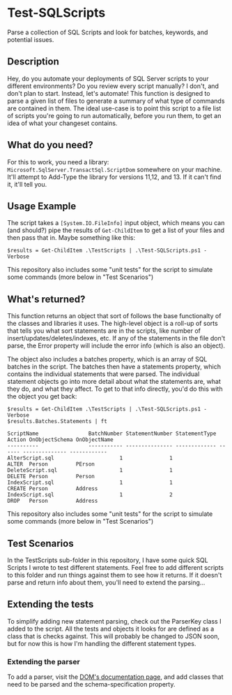 # Test-SQLScripts
Parse a collection of SQL Scripts and look for batches, keywords, and potential issues.

## Description
Hey, do you automate your deployments of SQL Server scripts to your different environments? Do you review every script manually? I don't, and don't plan to start. Instead, let's automate! This function is designed to parse a given list of files to generate a summary of what type of commands are contained in them. The ideal use-case is to point this script to a file list of scripts you're going to run automatically, before you run them, to get an idea of what your changeset contains.

## What do you need?
For this to work, you need a library: `Microsoft.SqlServer.TransactSql.ScriptDom` somewhere on your machine. It'll attempt to Add-Type the library for versions 11,12, and 13. If it can't find it, it'll tell you.

## Usage Example
The script takes a `[System.IO.FileInfo]` input object, which means you can (and should?) pipe the results of `Get-ChildItem` to get a list of your files and then pass that in. Maybe something like this:

`$results = Get-ChildItem .\TestScripts | .\Test-SQLScripts.ps1 -Verbose`

This repository also includes some "unit tests" for the script to simulate some commands (more below in "Test Scenarios")

## What's returned?
This function returns an object that sort of follows the base functionalty of the classes and libraries it uses. The high-level object is a roll-up of sorts that tells you what sort statements are in the scripts, like number of insert/updates/deletes/indexes, etc. If any of the statements in the file don't parse, the Error property will include the error info (which is also an object).

The object also includes a batches property, which is an array of SQL batches in the script. The batches then have a statements property, which contains the individual statements that were parsed. The individual statement objects go into more detail about what the statements are, what they do, and what they affect. To get to that info directly, you'd do this with the object you get back:

```
$results = Get-ChildItem .\TestScripts | .\Test-SQLScripts.ps1 -Verbose
$results.Batches.Statements | ft

ScriptName                BatchNumber StatementNumber StatementType Action OnObjectSchema OnObjectName
----------                ----------- --------------- ------------- ------ -------------- ------------
AlterScript.sql                     1               1               ALTER  Person         PErson
DeleteScript.sql                    1               1               DELETE Person         Person
IndexScript.sql                     1               1               CREATE Person         Address
IndexScript.sql                     1               2               DROP   Person         Address
```
This repository also includes some "unit tests" for the script to simulate some commands (more below in "Test Scenarios")

## Test Scenarios
In the TestScripts sub-folder in this repository, I have some quick SQL Scripts I wrote to test different statements. Feel free to add different scripts to this folder and run things against them to see how it returns. If it doesn't parse and return info about them, you'll need to extend the parsing...

## Extending the tests
To simplify adding new statement parsing, check out the ParserKey class I added to the script. All the tests and objects it looks for are defined as a class that is checks against. This will probably be changed to JSON soon, but for now this is how I'm handling the different statement types.

### Extending the parser
To add a parser, visit the [DOM's documentation page](https://docs.microsoft.com/en-us/dotnet/api/microsoft.sqlserver.transactsql.scriptdom), and add classes that need to be parsed and  the schema-specification property.